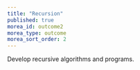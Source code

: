```yaml
---
title: "Recursion"
published: true
morea_id: outcome2
morea_type: outcome
morea_sort_order: 2
---
```


Develop recursive algorithms and programs.